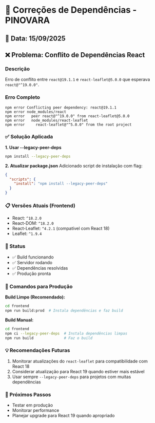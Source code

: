 # 🔧 Correções de Dependências - PINOVARA

## 📅 Data: 15/09/2025

## ❌ Problema: Conflito de Dependências React

### Descrição
Erro de conflito entre `react@19.1.1` e `react-leaflet@5.0.0` que esperava `react@"^19.0.0"`.

### Erro Completo
```
npm error Conflicting peer dependency: react@19.1.1
npm error node_modules/react
npm error   peer react@"^19.0.0" from react-leaflet@5.0.0
npm error   node_modules/react-leaflet
npm error     react-leaflet@"^5.0.0" from the root project
```

### ✅ Solução Aplicada

**1. Usar --legacy-peer-deps**
```bash
npm install --legacy-peer-deps
```

**2. Atualizar package.json**
Adicionado script de instalação com flag:
```json
{
  "scripts": {
    "install": "npm install --legacy-peer-deps"
  }
}
```

### 📋 Versões Atuais (Frontend)
- React: `^18.2.0`
- React-DOM: `^18.2.0`
- React-Leaflet: `^4.2.1` (compatível com React 18)
- Leaflet: `^1.9.4`

### 🎯 Status
- ✅ Build funcionando
- ✅ Servidor rodando
- ✅ Dependências resolvidas
- ✅ Produção pronta

### 🚀 Comandos para Produção

**Build Limpo (Recomendado):**
```bash
cd frontend
npm run build:prod  # Instala dependências e faz build
```

**Build Manual:**
```bash
cd frontend
npm ci --legacy-peer-deps  # Instala dependências limpas
npm run build              # Faz o build
```

### 💡 Recomendações Futuras
1. Monitorar atualizações do `react-leaflet` para compatibilidade com React 18
2. Considerar atualização para React 19 quando estiver mais estável
3. Usar sempre `--legacy-peer-deps` para projetos com muitas dependências

### 🔄 Próximos Passos
- Testar em produção
- Monitorar performance
- Planejar upgrade para React 19 quando apropriado
